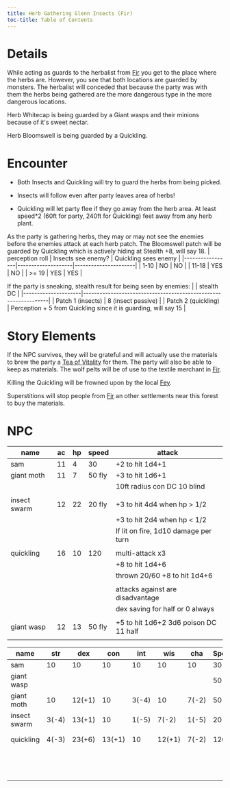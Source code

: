 ```yaml
---
title: Herb Gathering Glenn Insects (Fir)
toc-title: Table of Contents
---
```


# Details

While acting as guards to the herbalist from [Fir](../../places/fir.md) you get to the place where the herbs are. However, you see that both locations are guarded by monsters. The herbalist will conceded that because the party was with them the herbs being gathered are the more dangerous type in the more dangerous locations. 

Herb Whitecap is being guarded by a Giant wasps and their minions because of it's sweet nectar.

Herb Bloomswell is being guarded by a Quickling.

# Encounter

- Both Insects and Quickling will try to guard the herbs from being picked.

- Insects will follow even after party leaves area of herbs!

- Quickling will let party flee if they go away from the herb area. At least speed*2 (60ft for party, 240ft for Quickling) feet away from any herb plant.

As the party is gathering herbs, they may or may not see the enemies before the enemies attack at each herb patch.
The Bloomswell patch will be guarded by Quickling which is actively hiding at Stealth +8, will say 18.
| perception roll | Insects see enemy? | Quickling sees enemy |
|-----------------|--------------------|----------------------|
| 1-10            | NO                 | NO                   |
| 11-18           | YES                | NO                   |
| >= 19           | YES                | YES                  |


If the party is sneaking, stealth result for being seen by enemies:
|                     | stealth DC                                                      |
|---------------------|-----------------------------------------------------------------|
| Patch 1 (insects)   | 8 (insect passive)                                              |
| Patch 2 (quickling) | Perception + 5 from Quickling since it is guarding, will say 15 |




# Story Elements

If the NPC survives, they will be grateful and will actually use the materials to brew the party a [Tea of Vitality](../../items/tea-of-vitality.md) for them. The party will also be able to keep as materials. The wolf pelts will be of use to the textile merchant in [Fir](../../places/fir.md).

Killing the Quickling will be frowned upon by the local [Fey](../../setting-world/fey.md).

Superstitions will stop people from [Fir](../../places/fir.md) an other settlements near this forest to buy the materials.


# NPC


| name         | ac | hp | speed  | attack                                 |
|--------------|----|----|--------|----------------------------------------|
| sam          | 11 | 4  | 30     | +2 to hit 1d4+1                        |
| giant moth   | 11 | 7  | 50 fly | +3 to hit 1d6+1                        |
|              |    |    |        | 10ft radius con DC 10 blind            |
|              |    |    |        |                                        |
| insect swarm | 12 | 22 | 20 fly | +3 to hit 4d4  when hp > 1/2           |
|              |    |    |        | +3 to hit 2d4  when hp < 1/2           |
|              |    |    |        | If lit on fire, 1d10 damage per turn   |
|              |    |    |        |                                        |
| quickling    | 16 | 10 | 120    | multi-attack x3                        |
|              |    |    |        | +8 to hit 1d4+6                        |
|              |    |    |        | thrown 20/60 +8 to hit 1d4+6           |
|              |    |    |        |                                        |
|              |    |    |        | attacks against are disadvantage       |
|              |    |    |        | dex saving for half or 0 always        |
|              |    |    |        |                                        |
| giant wasp   | 12 | 13 | 50 fly | +5 to hit 1d6+2  3d6 poison DC 11 half |
|              |    |    |        |                                        |


| name         | str   | dex    | con    | int   | wis    | cha   | Speed  | Skills                    |
|--------------|-------|--------|--------|-------|--------|-------|--------|---------------------------|
| sam          | 10    | 10     | 10     | 10    | 10     | 10    | 30     |                           |
| giant wasp   |       |        |        |       |        |       | 50 fly |                           |
| giant moth   | 10    | 12(+1) | 10     | 3(-4) | 10     | 7(-2) | 50 fly |                           |
| insect swarm | 3(-4) | 13(+1) | 10     | 1(-5) | 7(-2)  | 1(-5) | 20     |                           |
| quickling    | 4(-3) | 23(+6) | 13(+1) | 10    | 12(+1) | 7(-2) | 120    | perception +5, stealth +8 |
|              |       |        |        |       |        |       |        | Acro +8 SleightOfHand +8  |
|              |       |        |        |       |        |       |        |                           |
